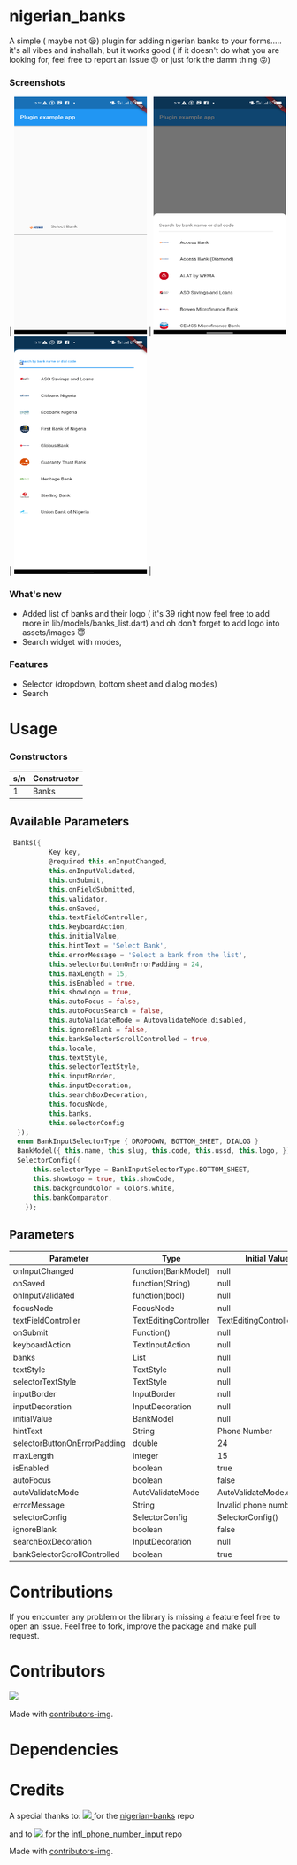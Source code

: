 # nigerian_banks

A simple ( maybe not :sleepy:) plugin for adding nigerian banks to your forms..... it's all vibes and inshallah, but it works good ( if it doesn't do what you are looking for, feel free to report an issue :unamused: or just fork the damn thing :stuck_out_tongue_winking_eye:)

### Screenshots
| <img src="assets/images/a.png" width="240" height="430" /> | <img src="assets/images/b.png" width="240" height="430" /> | <img src="assets/images/c.png" width="240" height="430" /> |

### What's new
  - Added list of banks and their logo ( it's 39 right now feel free to add more in lib/models/banks_list.dart) and oh don't forget to add logo into assets/images :innocent:
  - Search widget with modes,

### Features
  - Selector (dropdown, bottom sheet and dialog modes)
  - Search

# Usage

### Constructors

| s/n | Constructor                                             |
| --- | ------------------------------------------------------- |
|  1  | Banks                                                   |

## Available Parameters

```dart
 Banks({
          Key key,
          @required this.onInputChanged,
          this.onInputValidated,
          this.onSubmit,
          this.onFieldSubmitted,
          this.validator,
          this.onSaved,
          this.textFieldController,
          this.keyboardAction,
          this.initialValue,
          this.hintText = 'Select Bank',
          this.errorMessage = 'Select a bank from the list',
          this.selectorButtonOnErrorPadding = 24,
          this.maxLength = 15,
          this.isEnabled = true,
          this.showLogo = true,
          this.autoFocus = false,
          this.autoFocusSearch = false,
          this.autoValidateMode = AutovalidateMode.disabled,
          this.ignoreBlank = false,
          this.bankSelectorScrollControlled = true,
          this.locale,
          this.textStyle,
          this.selectorTextStyle,
          this.inputBorder,
          this.inputDecoration,
          this.searchBoxDecoration,
          this.focusNode,
          this.banks,
          this.selectorConfig
  });
  enum BankInputSelectorType { DROPDOWN, BOTTOM_SHEET, DIALOG }
  BankModel({ this.name, this.slug, this.code, this.ussd, this.logo, });
  SelectorConfig({
      this.selectorType = BankInputSelectorType.BOTTOM_SHEET,
      this.showLogo = true, this.showCode,
      this.backgroundColor = Colors.white,
      this.bankComparator,
    });
```
## Parameters

| Parameter                       | Type                   |    Initial Value          |
|---------------------------------|------------------------|---------------------------|
| onInputChanged                  | function(BankModel)    |        null               |
| onSaved                         | function(String)       |        null               |
| onInputValidated                | function(bool)         |        null               |
| focusNode                       | FocusNode              |        null               |
| textFieldController             | TextEditingController  |   TextEditingController() |
| onSubmit                        | Function()             |        null               |
| keyboardAction                  | TextInputAction        |        null               |
| banks                           | List<BankModel>        |        null               |
| textStyle                       | TextStyle              |        null               |
| selectorTextStyle               | TextStyle              |        null               |
| inputBorder                     | InputBorder            |        null               |
| inputDecoration                 | InputDecoration        |        null               |
| initialValue                    | BankModel              |        null               |
| hintText                        | String                 |     Phone Number          |
| selectorButtonOnErrorPadding    | double                 |        24                 |
| maxLength                       | integer                |        15                 |
| isEnabled                       | boolean                |        true               |
| autoFocus                       | boolean                |        false              |
| autoValidateMode                | AutoValidateMode       | AutoValidateMode.disabled |
| errorMessage                    | String                 | Invalid phone number      |
| selectorConfig                  | SelectorConfig         | SelectorConfig()          |
| ignoreBlank                     | boolean                |       false               |
| searchBoxDecoration             | InputDecoration        |        null               |
| bankSelectorScrollControlled    | boolean                |        true               |



# Contributions
If you encounter any problem or the library is missing a feature feel free to open an issue. Feel free to fork, improve the package and make pull request.

# Contributors
<a href="https://github.com/ELEOS-MAP/nigerian_banks/graphs/contributors">
  <img src="https://contrib.rocks/image?repo=ELEOS-MAP/nigerian_banks" />
</a>

Made with [contributors-img](https://contrib.rocks).

# Dependencies

# Credits

A special thanks to:
<a href="https://github.com/ichtrojan/nigerian-banks/graphs/contributors">
  <img src="https://contrib.rocks/image?repo=ichtrojan/nigerian-banks" />
</a>
for the [nigerian-banks](https://github.com/ichtrojan/nigerian-banks) repo

and to
<a href="https://github.com/natintosh/intl_phone_number_input/graphs/contributors">
   <img src="https://contrib.rocks/image?repo=natintosh/intl_phone_number_input" />
</a>
for the [intl_phone_number_input](https://github.com/natintosh/intl_phone_number_input) repo


Made with [contributors-img](https://contrib.rocks).
